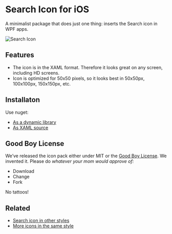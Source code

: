 # Search Icon for iOS

A minimalist package that does just one thing: inserts the Search icon in WPF apps. 

![Search Icon](https://maxcdn.icons8.com/iOS7/PNG/100/Very_Basic/search-100.png)

## Features
* The icon is in the XAML format. Therefore it looks great on any screen, including HD screens.
* Icon is optimized for 50x50 pixels, so it looks best in 50x50px, 100x100px, 150x150px, etc.

## Installaton

Use nuget:
* [As a dynamic library](https://www.nuget.org/packages/Icons8.UI.Search.iOS_DLL/)
* [As XAML source](https://icons8.com/free-ios-7-icons-in-vector/)

## Good Boy License
We’ve released the icon pack either under MIT or the [Good Boy License](https://icons8.com/good-boy-license/). We invented it. Please do _whatever your mom would approve of:_
* Download
* Change
* Fork

No tattoos!


## Related

<!--* Other packages with separate icons:
* Icon collections grouped by style:-->
* [Search icon in other styles](https://icons8.com/web-app/132/search)
* [More icons in the same style](https://icons8.com/free-ios-7-icons-in-vector)

